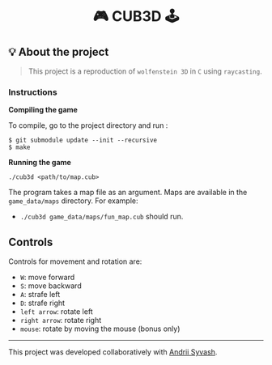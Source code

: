 <h1 align="center">
	🎮  CUB3D 🕹️
</h1>

## 💡 About the project

> This project is a reproduction of ``wolfenstein 3D`` in ``C`` using ``raycasting``.

### Instructions

**Compiling the game**

To compile, go to the project directory and run :

```shell
$ git submodule update --init --recursive
$ make
```

**Running the game**

```shell
./cub3d <path/to/map.cub>
```

The program takes a map file as an argument. Maps are available in the `game_data/maps` directory.
For example:

- `./cub3d game_data/maps/fun_map.cub` should run.

## Controls

Controls for movement and rotation are:

- `W`: move forward
- `S`: move backward
- `A`: strafe left
- `D`: strafe right
- `left arrow`: rotate left
- `right arrow`: rotate right
- `mouse`: rotate by moving the mouse (bonus only)

---
This project was developed collaboratively with [Andrii Syvash](https://github.com/redarling).
